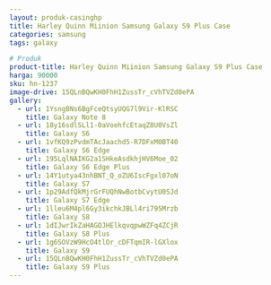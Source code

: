 ```yaml
---
layout: produk-casinghp
title: Harley Quinn Miinion Samsung Galaxy S9 Plus Case
categories: samsung
tags: galaxy

# Produk
product-title: Harley Quinn Miinion Samsung Galaxy S9 Plus Case
harga: 90000
sku: hn-1237
image-drive: 15QLnBQwKH0FhH1ZussTr_cVhTVZd0ePA
gallery:
  - url: 1YsngBNs6BgFceQtsyUQG7l9Vir-KlRSC
    title: Galaxy Note 8
  - url: 18y16sdlSLl1-0aVoehfcEtaqZ8U0VsZl
    title: Galaxy S6
  - url: 1vfKQ9zPvdmTAcJaachd5-R7DFxM0BT40
    title: Galaxy S6 Edge
  - url: 195LqlNAIKG2a1SHkeAsdkhjHV6Moe_02
    title: Galaxy S6 Edge Plus
  - url: 14Y1utya43nhBNT_Q_oZU6IscFgxl07oN
    title: Galaxy S7
  - url: 1p29AdfQkMjrGrFUQhNwBotbCvytU0SJd
    title: Galaxy S7 Edge
  - url: 1lleu6M4pl6Gy3ikchkJBLl4ri795Mrzb
    title: Galaxy S8
  - url: 1dIJwrIkZaHAGOJHElkqvqpwWZFq4ZCjR
    title: Galaxy S8 Plus
  - url: 1g6SOVzW9HcO4tlOr_cDFTqmIR-lGXlox
    title: Galaxy S9
  - url: 15QLnBQwKH0FhH1ZussTr_cVhTVZd0ePA
    title: Galaxy S9 Plus
---
```


